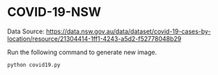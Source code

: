 # COVID-19-NSW

Data Source: https://data.nsw.gov.au/data/dataset/covid-19-cases-by-location/resource/21304414-1ff1-4243-a5d2-f52778048b29

Run the following command to generate new image.
```$xslt
python covid19.py
```